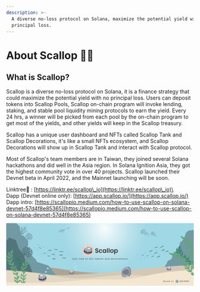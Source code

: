 ```yaml
---
description: >-
  A diverse no-loss protocol on Solana, maximize the potential yield with no
  principal loss.
---
```


# About Scallop 🦪🍴

## **What is Scallop?**

Scallop is a diverse no-loss protocol on Solana, it is a finance strategy that could maximize the potential yield with no principal loss. Users can deposit tokens into Scallop Pools, Scallop on-chain program will invoke lending, staking, and stable pool liquidity mining protocols to earn the yield. Every 24 hrs, a winner will be picked from each pool by the on-chain program to get most of the yields, and other yields will keep in the Scallop treasury.

Scallop has a unique user dashboard and NFTs called Scallop Tank and Scallop Decorations, it's like a small NFTs ecosystem, and Scallop Decorations will show up in Scallop Tank and interact with Scallop protocol.

Most of Scallop's team members are in Taiwan, they joined several Solana hackathons and did well in the Asia region. In Solana Ignition Asia, they got the highest community vote in over 40 projects. Scallop launched their Devnet beta in April 2022, and the Mainnet launching will be soon.

Linktree🌲 : [https://linktr.ee/scallop\_io](https://linktr.ee/scallop\_io)\
\
Dapp (Devnet online only): [https://app.scallop.io/](https://app.scallop.io/) \
Dapp intro: [https://scallopio.medium.com/how-to-use-scallop-on-solana-devnet-57d4f8e85365](https://scallopio.medium.com/how-to-use-scallop-on-solana-devnet-57d4f8e85365)

![](.gitbook/assets/scallop-feng-mian-0926.png)
